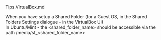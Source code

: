 Tips.VirtualBox.md

When you have setup a Shared Folder (for a Guest OS, in the Shared Folders Settings dialogue - in the VirtualBox UI)  
In Ubuntu/Mint - the <shared_folder_name> should be accessible via the path /media/sf_<shared_folder_name>  

